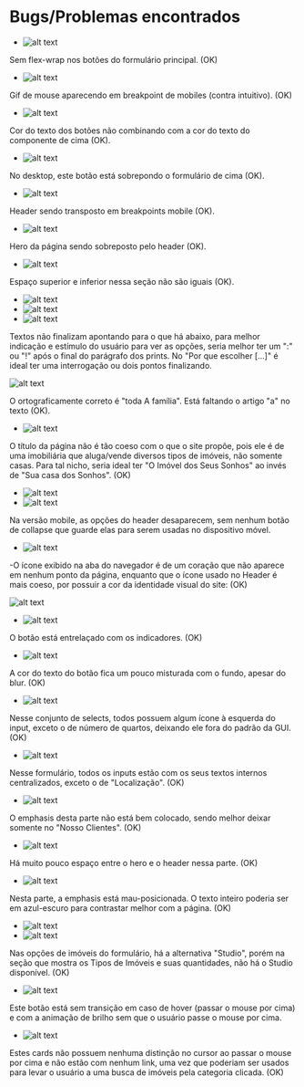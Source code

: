 # Bugs/Problemas encontrados
- ![alt text](image.png)

Sem flex-wrap nos botões do formulário principal. (OK)

- ![alt text](image-1.png) 

Gif de mouse aparecendo em breakpoint de mobiles (contra intuitivo). (OK)

- ![alt text](image-2.png)

Cor do texto dos botões não combinando com a cor do texto do componente de cima (OK).

- ![alt text](image-11.png)

No desktop, este botão está sobrepondo o formulário de cima (OK).

- ![alt text](image-3.png)

Header sendo transposto em breakpoints mobile (OK).

- ![alt text](image-4.png)

Hero da página sendo sobreposto pelo header (OK).

- ![alt text](image-5.png)

Espaço superior e inferior nessa seção não são iguais (OK).

- ![alt text](image-6.png)
- ![alt text](image-8.png)
- ![alt text](image-10.png)

Textos não finalizam apontando para o que há abaixo, para melhor indicação e estímulo do usuário para ver as opções, seria melhor ter um ":" ou "!" após o final do parágrafo dos prints. No "Por que escolher [...]" é ideal ter uma interrogação ou dois pontos finalizando.

![alt text](image-7.png)

O ortograficamente correto é "toda A família". Está faltando o artigo "a" no texto (OK).

- ![alt text](image-9.png)

O título da página não é tão coeso com o que o site propõe, pois ele é de uma imobiliária que aluga/vende diversos tipos de imóveis, não somente casas. Para tal nicho, seria ideal ter "O Imóvel dos Seus Sonhos" ao invés de "Sua casa dos Sonhos". (OK)

- ![alt text](image-13.png)
- ![alt text](image-12.png)

Na versão mobile, as opções do header desaparecem, sem nenhum botão de collapse que guarde elas para serem usadas no dispositivo móvel.

- ![alt text](image-14.png)

-O ícone exibido na aba do navegador é de um coração que não aparece em nenhum ponto da página, enquanto que o ícone usado no Header é mais coeso, por possuir a cor da identidade visual do site: (OK)

![alt text](image-15.png)

- ![alt text](image-16.png)

O botão está entrelaçado com os indicadores. (OK)

- ![alt text](image-17.png)

A cor do texto do botão fica um pouco misturada com o fundo, apesar do blur. (OK)

- ![alt text](image-18.png)

Nesse conjunto de selects, todos possuem algum ícone à esquerda do input, exceto o de número de quartos, deixando ele fora do padrão da GUI. (OK)

- ![alt text](image-19.png)

Nesse formulário, todos os inputs estão com os seus textos internos centralizados, exceto o de "Localização". (OK)

- ![alt text](image-20.png)

O emphasis desta parte não está bem colocado, sendo melhor deixar somente no "Nosso Clientes". (OK)

- ![alt text](image-21.png)

Há muito pouco espaço entre o hero e o header nessa parte. (OK)

- ![alt text](image-22.png)

Nesta parte, a emphasis está mau-posicionada. O texto inteiro poderia ser em azul-escuro para contrastar melhor com a página. (OK)

- ![alt text](image-23.png)
- ![alt text](image-24.png)

Nas opções de imóveis do formulário, há a alternativa "Studio", porém na seção que mostra os Tipos de Imóveis e suas quantidades, não há o Studio disponível. (OK)

- ![alt text](image-25.png)

Este botão está sem transição em caso de hover (passar o mouse por cima) e com a animação de brilho sem que o usuário passe o mouse por cima.

- ![alt text](image-26.png)

Estes cards não possuem nenhuma distinção no cursor ao passar o mouse por cima e não estão com nenhum link, uma vez que poderiam ser usados para levar o usuário a uma busca de imóveis pela categoria clicada. (OK)